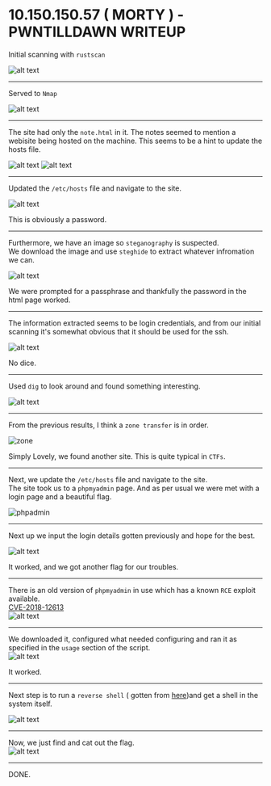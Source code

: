 # 10.150.150.57 ( MORTY ) - PWNTILLDAWN WRITEUP 

Initial scanning with `rustscan`

![alt text](images/rustscan.png)

---

Served to `Nmap` 

![alt text](images/nmap.png)

---

The site had only the `note.html` in it. The notes seemed to mention a webisite being hosted on the machine. This seems to be a hint to update the hosts file.

![alt text](images/site.png)
![alt text](images/note.png)

---
Updated the `/etc/hosts` file and navigate to the site.

![alt text](images/msite.png)

This is obviously a password. 

---
Furthermore, we have an image so `steganography` is suspected.  
We download the image and use `steghide` to extract whatever infromation we can.  

![alt text](images/steg.png)

We were prompted for a passphrase and thankfully the password in the html page worked.  

---

The information extracted seems to be login credentials, and from our initial scanning it's somewhat obvious that it should be used for the ssh.

![alt text](<images/ssh fail.png>)  

No dice. 

--- 

Used `dig` to look around and found something interesting.

![alt text](images/dig.png)

---

From the previous results, I think a `zone transfer` is in order.

![zone](images/zone.png)

Simply Lovely, we found another site. This is quite typical in `CTFs`.

---

Next, we update the `/etc/hosts` file and navigate to the site.  
The site took us to a `phpmyadmin` page. And as per usual we were met with a login page and a beautiful flag.  

![phpadmin](images/login.png)  

---
Next up we input the login details gotten previously and hope for the best.  

![alt text](images/dashboard.png)  

It worked, and we got another flag for our troubles.  

---
There is an old version of `phpmyadmin` in use which has a known `RCE` exploit available.  
[CVE-2018-12613](https://www.exploit-db.com/exploits/50457)  
![alt text](images/exploitdb.png)  

---
We downloaded it, configured what needed configuring and ran it as specified in the `usage` section of the script.  
![alt text](images/rce.png)

It worked.  

---
Next step is to run a `reverse shell` ( gotten from [here](https://www.revshells.com/))and get a shell in the system itself.  

![alt text](images/rshell.png)  

---

Now, we just find and cat out the flag.  
![alt text](images/flag.png)

---

DONE.